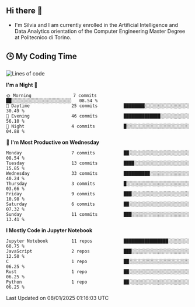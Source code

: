## Hi there 👋

- I'm Silvia and I am currently enrolled in the Artificial Intelligence and Data Analytics orientation of the Computer Engineering Master Degree at Politecnico di Torino.


<!-- <p align="center">
   <img style="height:170px;display:inline-block"  src="http://github-profile-summary-cards.vercel.app/api/cards/profile-details?username=silviapolizzi&theme=github_dark" />
   <img style="height:170px;display:inline-block"  src="http://github-profile-summary-cards.vercel.app/api/cards/most-commit-language?username=silviapolizzi&theme=github_dark&exclude=" /> 
</p> -->


## :clock3: My Coding Time 

<!--START_SECTION:waka-->
![Lines of code](https://img.shields.io/badge/From%20Hello%20World%20I%27ve%20Written-97.3%20thousand%20lines%20of%20code-blue)

**I'm a Night 🦉** 

```text
🌞 Morning                7 commits           ██░░░░░░░░░░░░░░░░░░░░░░░   08.54 % 
🌆 Daytime                25 commits          ████████░░░░░░░░░░░░░░░░░   30.49 % 
🌃 Evening                46 commits          ██████████████░░░░░░░░░░░   56.10 % 
🌙 Night                  4 commits           █░░░░░░░░░░░░░░░░░░░░░░░░   04.88 % 
```
📅 **I'm Most Productive on Wednesday** 

```text
Monday                   7 commits           ██░░░░░░░░░░░░░░░░░░░░░░░   08.54 % 
Tuesday                  13 commits          ████░░░░░░░░░░░░░░░░░░░░░   15.85 % 
Wednesday                33 commits          ██████████░░░░░░░░░░░░░░░   40.24 % 
Thursday                 3 commits           █░░░░░░░░░░░░░░░░░░░░░░░░   03.66 % 
Friday                   9 commits           ███░░░░░░░░░░░░░░░░░░░░░░   10.98 % 
Saturday                 6 commits           ██░░░░░░░░░░░░░░░░░░░░░░░   07.32 % 
Sunday                   11 commits          ███░░░░░░░░░░░░░░░░░░░░░░   13.41 % 
```


**I Mostly Code in Jupyter Notebook** 

```text
Jupyter Notebook         11 repos            █████████████████░░░░░░░░   68.75 % 
JavaScript               2 repos             ███░░░░░░░░░░░░░░░░░░░░░░   12.50 % 
C                        1 repo              ██░░░░░░░░░░░░░░░░░░░░░░░   06.25 % 
Rust                     1 repo              ██░░░░░░░░░░░░░░░░░░░░░░░   06.25 % 
Python                   1 repo              ██░░░░░░░░░░░░░░░░░░░░░░░   06.25 % 
```




 Last Updated on 08/01/2025 01:16:03 UTC
<!--END_SECTION:waka-->
